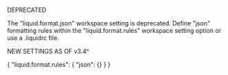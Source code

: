 DEPRECATED

The "liquid.format.json" workspace setting is deprecated. Define "json" formatting rules within the "liquid.format.rules" workspace setting option or use a .liquidrc file.

NEW SETTINGS AS OF v3.4^

{
  "liquid.format.rules": {
    "json": {}
  }
}

